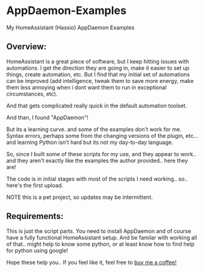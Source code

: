 # AppDaemon-Examples
My HomeAssistant (Hassio) AppDaemon Examples

## Overview:
HomeAssistant is a great piece of software, but I keep hitting issues with automations. I get the direction they are going in, make it easier to set up things, create automation, etc. But I find that my initial set of automations can be improved (add intelligence, tweak them to save more energy, make them less annoying when i dont want them to run in exceptional circumstances, etc).

And that gets complicated really quick in the default automation toolset.  

And than, I found "AppDaemon"!

But its a learning curve. and some of the examples don't work for me. Syntax errors, perhaps some from the changing versions of the plugin, etc... and learning Python isn't hard but its not my day-to-day language. 

So, since I built some of these scripts for my use, and they appear to work.. and they aren't exactly like the examples the author provided.. here they are!

The code is in initial stages with most of the scripts I need working.. so.. here's the first upload.

NOTE this is a pet project, so updates may be intermittent.

## Requirements:
This is just the script parts. You need to install AppDaemon and of course have a fully functional HomeAssistant setup. And be familar with working all of that.. might help to know some python, or at least know how to find help for python using google!

Hope these help you.. If you feel like it, feel free to [buy me a coffee!](https://www.buymeacoffee.com/rbef)
